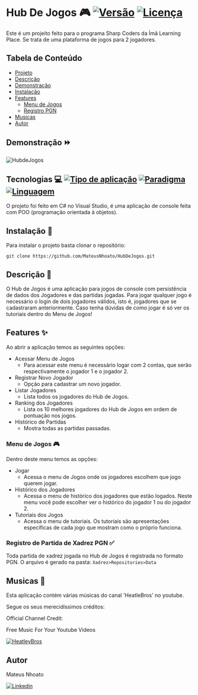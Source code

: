 # Hub De Jogos 🎮 [![Versão](https://img.shields.io/badge/vers%C3%A3o-1.0-brightgreen.svg)](https://github.com/user/repo/releases) [![Licença](https://img.shields.io/badge/licen%C3%A7a-MIT-blue.svg)](LICENSE)
Este é um projeito feito para o programa Sharp Coders da Ímã Learning Place. Se trata de uma plataforma de jogos para 2 jogadores.

## Tabela de Conteúdo
- [Projeto](#hub-de-jogos---)
- [Descrição](#descrição-)
- [Demonstração](#demonstração-)
- [Instalação](#instalação-)
- [Features](#features-)
    - [Menu de Jogos](#menu-de-jogos-)
    - [Registro PGN](#registro-de-partida-de-xadrez-pgn-)
- [Musicas](#musicas-)
- [Autor](#autor)


## Demonstração ⏩
![HubdeJogos](https://media.giphy.com/media/JX0ev4Yy0okx40WAyj/giphy.gif)

## Tecnologias 💻  [![Tipo de aplicação](https://img.shields.io/badge/aplica%C3%A7%C3%A3o-console-blue.svg)](#) [![Paradigma](https://img.shields.io/badge/paradigma-POO-blue.svg)](#) [![Linguagem](https://img.shields.io/badge/linguagem-C%23-brightgreen.svg)](https://docs.microsoft.com/pt-br/dotnet/csharp/)

O projeto foi feito em C# no Visual Studio, é uma aplicação de console feita com POO (programação orientada à objetos).

## Instalação 🔽
Para instalar o projeto basta clonar o repositório:

```
git clone https://github.com/MateusNhoato/HubDeJogos.git
```

## Descrição 📕
O Hub de Jogos é uma aplicação para jogos de console com persistência de dados dos Jogadores e das partidas jogadas. Para jogar qualquer jogo é necessário o login de dois jogadores válidos, isto é, jogadores que se cadastraram anteriormente. Caso tenha dúvidas de como jogar é só ver os tutoriais dentro do Menu de Jogos!

## Features ✨
Ao abrir a aplicação temos as seguintes opções:
- Acessar Menu de Jogos
    - Para acessar este menu é necessário logar com 2 contas, que serão respectivamente o jogador 1 e o jogador 2.
- Registrar Novo Jogador
    - Opção para cadastrar um novo jogador.
- Listar Jogadores
    - Lista todos os jogadores do Hub de Jogos.
- Ranking dos Jogadores
    - Lista os 10 melhores jogadores do Hub de Jogos em ordem de pontuação nos jogos.
- Histórico de Partidas
    - Mostra todas as partidas passadas.

### Menu de Jogos 🎮

Dentro deste menu temos as opções:
- Jogar
    - Acessa o menu de Jogos onde os jogadores escolhem que jogo querem jogar.
- Histórico dos Jogadores
    - Acessa o menu de histórico dos jogadores que estão logados. Neste menu você pode escolher ver o histórico do jogador 1 ou do jogador 2.
- Tutoriais dos Jogos
    - Acessa o menu de tutoriais. Os tutoriais são apresentações específicas de cada jogo que mostram como o próprio funciona.

### Registro de Partida de Xadrez PGN ✅
Toda partida de xadrez jogada no Hub de Jogos é registrada no formato PGN. O arquivo é gerado na pasta: 
`Xadrez>Repositories>Data`

## Musicas 🎵
Esta aplicação contém várias músicas do canal 'HeatleBros' no youtube. 

Segue os seus merecidíssimos créditos:

Official Channel Credit:

Free Music For Your Youtube Videos

[![HeatleyBros](https://img.shields.io/badge/-Youtube-red)](https://www.youtube.com/user/HeatleyBros)


## Autor
Mateus Nhoato

[![Linkedin](https://img.shields.io/badge/-Linkedin-blue)](https://www.linkedin.com/in/mateus-nhoato/)

